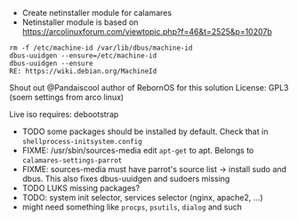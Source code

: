 - Create netinstaller module for calamares
- Netinstaller module is based on https://arcolinuxforum.com/viewtopic.php?f=46&t=2525&p=10207b
```
rm -f /etc/machine-id /var/lib/dbus/machine-id
dbus-uuidgen --ensure=/etc/machine-id
dbus-uuidgen --ensure
RE: https://wiki.debian.org/MachineId
```
Shout out @Pandaiscool author of RebornOS for this solution
License: GPL3 (soem settings from arco linux)

Live iso requires: debootstrap
- TODO some packages should be installed by default. Check that in `shellprocess-initsystem.config`
- FIXME: /usr/sbin/sources-media edit `apt-get` to apt. Belongs to `calamares-settings-parrot`
- FIXME: sources-media must have parrot's source list -> install sudo and dbus. This also fixes dbus-uuidgen and sudoers missing
- TODO LUKS missing packages?
- TODO: system init selector, services selector (nginx, apache2, ...)
- might need something like `procps`, `psutils`, `dialog` and such

